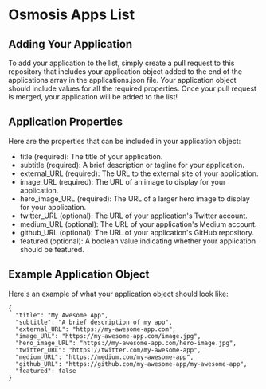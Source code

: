 # Osmosis Apps List

## Adding Your Application
To add your application to the list, simply create a pull request to this repository that includes your application object added to the end of the applications array in the applications.json file. Your application object should include values for all the required properties. Once your pull request is merged, your application will be added to the list!

## Application Properties
Here are the properties that can be included in your application object:

 - title (required): The title of your application.
 - subtitle (required): A brief description or tagline for your application.
 - external_URL (required): The URL to the external site of your application.
 - image_URL (required): The URL of an image to display for your application.
 - hero_image_URL (required): The URL of a larger hero image to display for your application.
 - twitter_URL (optional): The URL of your application's Twitter account.
 - medium_URL (optional): The URL of your application's Medium account.
 - github_URL (optional): The URL of your application's GitHub repository.
 - featured (optional): A boolean value indicating whether your application should be featured.

## Example Application Object
Here's an example of what your application object should look like:
```
{
  "title": "My Awesome App",
  "subtitle": "A brief description of my app",
  "external_URL": "https://my-awesome-app.com",
  "image_URL": "https://my-awesome-app.com/image.jpg",
  "hero_image_URL": "https://my-awesome-app.com/hero-image.jpg",
  "twitter_URL": "https://twitter.com/my-awesome-app",
  "medium_URL": "https://medium.com/my-awesome-app",
  "github_URL": "https://github.com/my-awesome-app/my-awesome-app",
  "featured": false
}
```
